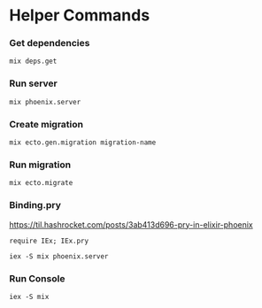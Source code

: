 # Helper Commands

### Get dependencies
```
mix deps.get
```

### Run server
```
mix phoenix.server
```

### Create migration
```
mix ecto.gen.migration migration-name
```

### Run migration
```
mix ecto.migrate
```

### Binding.pry
https://til.hashrocket.com/posts/3ab413d696-pry-in-elixir-phoenix
```
require IEx; IEx.pry

iex -S mix phoenix.server
```

### Run Console
```
iex -S mix
```